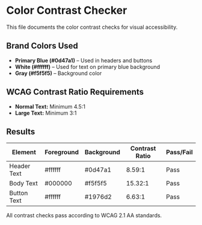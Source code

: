 # Color Contrast Checker

This file documents the color contrast checks for visual accessibility.

## Brand Colors Used

- **Primary Blue (#0d47a1)** – Used in headers and buttons
- **White (#ffffff)** – Used for text on primary blue background
- **Gray (#f5f5f5)** – Background color

## WCAG Contrast Ratio Requirements

- **Normal Text:** Minimum 4.5:1
- **Large Text:** Minimum 3:1

## Results

| Element             | Foreground | Background | Contrast Ratio | Pass/Fail |
|---------------------|------------|------------|----------------|-----------|
| Header Text         | #ffffff    | #0d47a1    | 8.59:1         | Pass      |
| Body Text           | #000000    | #f5f5f5    | 15.32:1        | Pass      |
| Button Text         | #ffffff    | #1976d2    | 6.63:1         | Pass      |

All contrast checks pass according to WCAG 2.1 AA standards.
